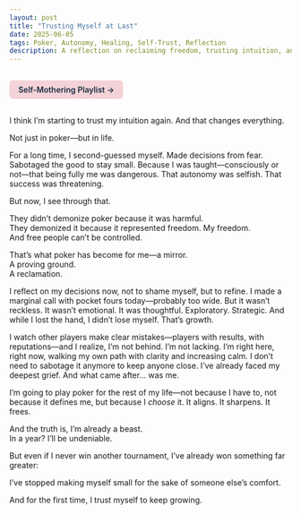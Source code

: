 ```yaml
---
layout: post
title: "Trusting Myself at Last"
date: 2025-06-05
tags: Poker, Autonomy, Healing, Self-Trust, Reflection
description: A reflection on reclaiming freedom, trusting intuition, and why poker became more than just a game—it became a path back to myself.
---
```


<a href="https://music.youtube.com/playlist?list=PLuO5E1rh5RqIzePJeOjdXo62gwnYJ748_&si=NvtF0mzI9Sx2IoPu&shuffle=1" 
   target="_blank" 
   class="back-button"
   style="display:inline-block; margin: 1rem auto; background-color: #F4D3D8; color: #1A2D41; padding: 0.5rem 1rem; border-radius: 6px; font-weight: 600; text-decoration: none;">
  Self‑Mothering Playlist →
</a>

I think I’m starting to trust my intuition again. And that changes everything.

Not just in poker—but in life.

For a long time, I second-guessed myself. Made decisions from fear. Sabotaged the good to stay small. Because I was taught—consciously or not—that being fully me was dangerous. That autonomy was selfish. That success was threatening.

But now, I see through that.

They didn’t demonize poker because it was harmful.  
They demonized it because it represented freedom. My freedom.  
And free people can’t be controlled.

That’s what poker has become for me—a mirror.  
A proving ground.  
A reclamation.

I reflect on my decisions now, not to shame myself, but to refine. I made a marginal call with pocket fours today—probably too wide. But it wasn’t reckless. It wasn’t emotional. It was thoughtful. Exploratory. Strategic. And while I lost the hand, I didn’t lose myself. That’s growth.

I watch other players make clear mistakes—players with results, with reputations—and I realize, I’m not behind. I’m not lacking. I’m right here, right now, walking my own path with clarity and increasing calm. I don’t need to sabotage it anymore to keep anyone close. I’ve already faced my deepest grief. And what came after… was me.

I’m going to play poker for the rest of my life—not because I have to, not because it defines me, but because I *choose* it. It aligns. It sharpens. It frees.

And the truth is, I’m already a beast.  
In a year? I’ll be undeniable.

But even if I never win another tournament, I’ve already won something far greater:

I’ve stopped making myself small for the sake of someone else’s comfort.

And for the first time, I trust myself to keep growing.